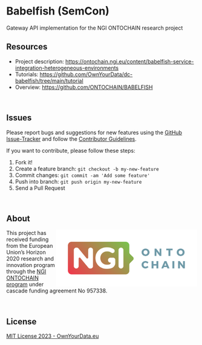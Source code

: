 # Babelfish (SemCon)
Gateway API implementation for the NGI ONTOCHAIN research project

## Resources
* Project description: https://ontochain.ngi.eu/content/babelfish-service-integration-heterogeneous-environments    
* Tutorials: https://github.com/OwnYourData/dc-babelfish/tree/main/tutorial    
* Overview: https://github.com/ONTOCHAIN/BABELFISH    

&nbsp;    

## Issues

Please report bugs and suggestions for new features using the [GitHub Issue-Tracker](https://github.com/OwnYourData/dc-babelfish/issues) and follow the [Contributor Guidelines](https://github.com/twbs/ratchet/blob/master/CONTRIBUTING.md).

If you want to contribute, please follow these steps:

1. Fork it!
2. Create a feature branch: `git checkout -b my-new-feature`
3. Commit changes: `git commit -am 'Add some feature'`
4. Push into branch: `git push origin my-new-feature`
5. Send a Pull Request

&nbsp;    

## About  

<img align="right" src="https://raw.githubusercontent.com/OwnYourData/dc-babelfish/main/res/logo-ngi-ontochain-positive.png" height="150">This project has received funding from the European Union’s Horizon 2020 research and innovation program through the [NGI ONTOCHAIN program](https://ontochain.ngi.eu/) under cascade funding agreement No 957338.

<br clear="both" />

## License

[MIT License 2023 - OwnYourData.eu](https://raw.githubusercontent.com/OwnYourData/dc-babelfish/main/LICENSE)
